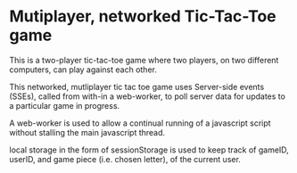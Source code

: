 # Mutiplayer, networked Tic-Tac-Toe game

This is a two-player tic-tac-toe game where two players, on two different computers, can play against each other.

This networked, mutliplayer tic tac toe game uses Server-side events (SSEs), called from with-in a web-worker, to poll server data for updates to a particular game in progress.

A web-worker is used to allow a continual running of a javascript script without stalling the main javascript thread. 

local storage in the form of sessionStorage is used to keep track of gameID, userID, and game piece (i.e. chosen letter), of the current user.

